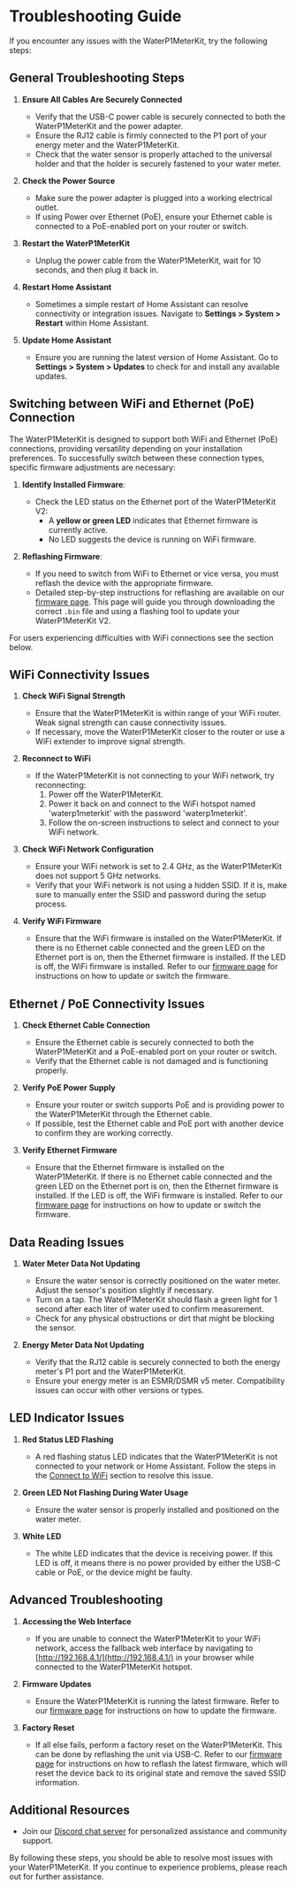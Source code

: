# Troubleshooting Guide

If you encounter any issues with the WaterP1MeterKit, try the following steps:

## General Troubleshooting Steps

1. **Ensure All Cables Are Securely Connected**
   - Verify that the USB-C power cable is securely connected to both the WaterP1MeterKit and the power adapter.
   - Ensure the RJ12 cable is firmly connected to the P1 port of your energy meter and the WaterP1MeterKit.
   - Check that the water sensor is properly attached to the universal holder and that the holder is securely fastened to your water meter.

2. **Check the Power Source**
   - Make sure the power adapter is plugged into a working electrical outlet.
   - If using Power over Ethernet (PoE), ensure your Ethernet cable is connected to a PoE-enabled port on your router or switch.

3. **Restart the WaterP1MeterKit**
   - Unplug the power cable from the WaterP1MeterKit, wait for 10 seconds, and then plug it back in.

4. **Restart Home Assistant**
   - Sometimes a simple restart of Home Assistant can resolve connectivity or integration issues. Navigate to **Settings > System > Restart** within Home Assistant.

5. **Update Home Assistant**
   - Ensure you are running the latest version of Home Assistant. Go to **Settings > System > Updates** to check for and install any available updates.

## Switching between WiFi and Ethernet (PoE) Connection

The WaterP1MeterKit is designed to support both WiFi and Ethernet (PoE) connections, providing versatility depending on your installation preferences. To successfully switch between these connection types, specific firmware adjustments are necessary:

1. **Identify Installed Firmware**: 
   - Check the LED status on the Ethernet port of the WaterP1MeterKit V2:
     - A **yellow or green LED** indicates that Ethernet firmware is currently active.
     - No LED suggests the device is running on WiFi firmware.

2. **Reflashing Firmware**:
   - If you need to switch from WiFi to Ethernet or vice versa, you must reflash the device with the appropriate firmware.
   - Detailed step-by-step instructions for reflashing are available on our [firmware page](firmware). This page will guide you through downloading the correct `.bin` file and using a flashing tool to update your WaterP1MeterKit V2.

For users experiencing difficulties with WiFi connections see the section below.


## WiFi Connectivity Issues

1. **Check WiFi Signal Strength**
   - Ensure that the WaterP1MeterKit is within range of your WiFi router. Weak signal strength can cause connectivity issues.
   - If necessary, move the WaterP1MeterKit closer to the router or use a WiFi extender to improve signal strength.

2. **Reconnect to WiFi**
   - If the WaterP1MeterKit is not connecting to your WiFi network, try reconnecting:
     1. Power off the WaterP1MeterKit.
     2. Power it back on and connect to the WiFi hotspot named 'waterp1meterkit' with the password 'waterp1meterkit'.
     3. Follow the on-screen instructions to select and connect to your WiFi network.

3. **Check WiFi Network Configuration**
   - Ensure your WiFi network is set to 2.4 GHz, as the WaterP1MeterKit does not support 5 GHz networks.
   - Verify that your WiFi network is not using a hidden SSID. If it is, make sure to manually enter the SSID and password during the setup process.

4. **Verify WiFi Firmware**
   - Ensure that the WiFi firmware is installed on the WaterP1MeterKit. If there is no Ethernet cable connected and the green LED on the Ethernet port is on, then the Ethernet firmware is installed. If the LED is off, the WiFi firmware is installed. Refer to our [firmware page](firmware) for instructions on how to update or switch the firmware.

## Ethernet / PoE Connectivity Issues

1. **Check Ethernet Cable Connection**
   - Ensure the Ethernet cable is securely connected to both the WaterP1MeterKit and a PoE-enabled port on your router or switch.
   - Verify that the Ethernet cable is not damaged and is functioning properly.

2. **Verify PoE Power Supply**
   - Ensure your router or switch supports PoE and is providing power to the WaterP1MeterKit through the Ethernet cable.
   - If possible, test the Ethernet cable and PoE port with another device to confirm they are working correctly.

3. **Verify Ethernet Firmware**
   - Ensure that the Ethernet firmware is installed on the WaterP1MeterKit. If there is no Ethernet cable connected and the green LED on the Ethernet port is on, then the Ethernet firmware is installed. If the LED is off, the WiFi firmware is installed. Refer to our [firmware page](firmware) for instructions on how to update or switch the firmware.

## Data Reading Issues

1. **Water Meter Data Not Updating**
   - Ensure the water sensor is correctly positioned on the water meter. Adjust the sensor's position slightly if necessary.
   - Turn on a tap. The WaterP1MeterKit should flash a green light for 1 second after each liter of water used to confirm measurement.
   - Check for any physical obstructions or dirt that might be blocking the sensor.

2. **Energy Meter Data Not Updating**
   - Verify that the RJ12 cable is securely connected to both the energy meter's P1 port and the WaterP1MeterKit.
   - Ensure your energy meter is an ESMR/DSMR v5 meter. Compatibility issues can occur with other versions or types.

## LED Indicator Issues

1. **Red Status LED Flashing**
   - A red flashing status LED indicates that the WaterP1MeterKit is not connected to your network or Home Assistant. Follow the steps in the [Connect to WiFi](installation.md#step-4-connect-to-wifi) section to resolve this issue.

2. **Green LED Not Flashing During Water Usage**
   - Ensure the water sensor is properly installed and positioned on the water meter.

3.	**White LED**
	- The white LED indicates that the device is receiving power. If this LED is off, it means there is no power provided by either the USB-C cable or PoE, or the device might be faulty.

## Advanced Troubleshooting

1. **Accessing the Web Interface**
   - If you are unable to connect the WaterP1MeterKit to your WiFi network, access the fallback web interface by navigating to [http://192.168.4.1/](http://192.168.4.1/) in your browser while connected to the WaterP1MeterKit hotspot.

2. **Firmware Updates**
   - Ensure the WaterP1MeterKit is running the latest firmware. Refer to our [firmware page](firmware) for instructions on how to update the firmware.

3. **Factory Reset**
   - If all else fails, perform a factory reset on the WaterP1MeterKit. This can be done by reflashing the unit via USB-C. Refer to our [firmware page](firmware) for instructions on how to reflash the latest firmware, which will reset the device back to its original state and remove the saved SSID information.

## Additional Resources

- Join our [Discord chat server](https://smarthomeshop.io/discord) for personalized assistance and community support.

By following these steps, you should be able to resolve most issues with your WaterP1MeterKit. If you continue to experience problems, please reach out for further assistance.